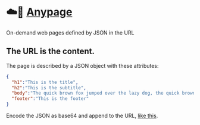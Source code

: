# ☁️📄 [Anypage](https://wgx.github.io/anypage/)

On-demand web pages defined by JSON in the URL

## The URL is the content.

The page is described by a JSON object with these attributes:

```json
{
  "h1":"This is the title",
  "h2":"This is the subtitle",
  "body":"The quick brown fox jumped over the lazy dog, the quick brown fox jumped over the lazy dog.",
  "footer":"This is the footer"
}
```

Encode the JSON as base64 and append to the URL, [like this](https://wgx.github.io/anypage/?eyJoMSI6IlRoaXMgaXMgdGhlIHRpdGxlIiwiaDIiOiJUaGlzIGlzIHRoZSBzdWJ0aXRsZSIsImJvZHkiOiJUaGUgcXVpY2sgYnJvd24gZm94IGp1bXBlZCBvdmVyIHRoZSBsYXp5IGRvZywgdGhlIHF1aWNrIGJyb3duIGZveCBqdW1wZWQgb3ZlciB0aGUgbGF6eSBkb2cuIiwiZm9vdGVyIjoiVGhpcyBpcyB0aGUgZm9vdGVyIn0=).
